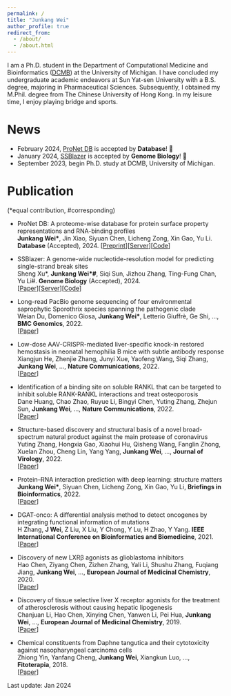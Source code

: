 ```yaml
---
permalink: /
title: "Junkang Wei"
author_profile: true
redirect_from: 
  - /about/
  - /about.html
---
```


I am a Ph.D. student in the Department of Computational Medicine and Bioinformatics ([DCMB](https://medicine.umich.edu/dept/computational-medicine-bioinformatics)) at the University of Michigan. I have concluded my undergraduate academic endeavors at Sun Yat-sen University with a B.S. degree, majoring in Pharmaceutical Sciences. Subsequently, I obtained my M.Phil. degree from The Chinese University of Hong Kong. In my leisure time, I enjoy playing bridge and sports. 

News
======

* February 2024, [ProNet DB](https://proj.cse.cuhk.edu.hk/aihlab/pronet/#/) is accepted by __Database__! 🧨 
* January 2024, [SSBlazer](https://proj.cse.cuhk.edu.hk/aihlab/ssblazer/) is accepted by __Genome Biology__! 🎉 
* September 2023, begin Ph.D. study at DCMB, University of Michigan.

Publication
======  
(*equal contribution, #corresponding)

* ProNet DB: A proteome-wise database for protein surface property representations and RNA-binding profiles  
__Junkang Wei*__, Jin Xiao, Siyuan Chen, Licheng Zong, Xin Gao, Yu Li. __Database__ (Accepted), 2024.
\[[Preprint](https://arxiv.org/abs/2205.07673)\]\[[Server](https://proj.cse.cuhk.edu.hk/aihlab/pronet/#/)\]\[[Code](https://github.com/jxmelody/PronetProcess)\]

* SSBlazer: A genome-wide nucleotide-resolution model for predicting single-strand break sites  
Sheng Xu*, __Junkang Wei*#__, Siqi Sun, Jizhou Zhang, Ting-Fung Chan, Yu Li#.  __Genome Biology__ (Accepted), 2024.  
\[[Paper](https://genomebiology.biomedcentral.com/articles/10.1186/s13059-024-03179-w)\]\[[Server](https://proj.cse.cuhk.edu.hk/aihlab/ssblazer/#/home)\]\[[Code](https://github.com/sxu99/ssblazer)\]

* Long-read PacBio genome sequencing of four environmental saprophytic Sporothrix species spanning the pathogenic clade  
Weian Du, Domenico Giosa, __Junkang Wei*__, Letterio Giuffrè, Ge Shi, ...,  __BMC Genomics__, 2022.  
\[[Paper](https://bmcgenomics.biomedcentral.com/articles/10.1186/s12864-022-08736-w)\]

* Low-dose AAV-CRISPR-mediated liver-specific knock-in restored hemostasis in neonatal hemophilia B mice with subtle antibody response  
Xiangjun He, Zhenjie Zhang, Junyi Xue, Yaofeng Wang, Siqi Zhang, __Junkang Wei__, ..., __Nature Communications__, 2022.  
\[[Paper](https://www.nature.com/articles/s41467-022-34898-y)\]

* Identification of a binding site on soluble RANKL that can be targeted to inhibit soluble RANK-RANKL interactions and treat osteoporosis  
Dane Huang, Chao Zhao, Ruyue Li, Bingyi Chen, Yuting Zhang, Zhejun Sun, __Junkang Wei__, ...,  __Nature Communications__, 2022.  
\[[Paper](https://www.nature.com/articles/s41467-022-33006-4)\]

* Structure-based discovery and structural basis of a novel broad-spectrum natural product against the main protease of coronavirus  
Yuting Zhang, Hongxia Gao, Xiaohui Hu, Qisheng Wang, Fanglin Zhong, Xuelan Zhou, Cheng Lin, Yang Yang, __Junkang Wei__, ...,  __Journal of Virology__, 2022.  
\[[Paper](https://journals.asm.org/doi/full/10.1128/jvi.01253-21)\]

* Protein–RNA interaction prediction with deep learning: structure matters  
__Junkang Wei*__, Siyuan Chen, Licheng Zong, Xin Gao, Yu Li, __Briefings in Bioinformatics__, 2022.  
\[[Paper](https://academic.oup.com/bib/article/23/1/bbab540/6470965)\]

* DGAT-onco: A differential analysis method to detect oncogenes by integrating functional information of mutations  
H Zhang, __J Wei__, Z Liu, X Liu, Y Chong, Y Lu, H Zhao, Y Yang.  __IEEE International Conference on Bioinformatics and Biomedicine__, 2021.  
\[[Paper](https://ieeexplore.ieee.org/document/9669388)\]

* Discovery of new LXRβ agonists as glioblastoma inhibitors  
Hao Chen, Ziyang Chen, Zizhen Zhang, Yali Li, Shushu Zhang, Fuqiang Jiang, __Junkang Wei__, ...,  __European Journal of Medicinal Chemistry__, 2020.  
\[[Paper](https://www.sciencedirect.com/science/article/pii/S0223523420302075)\]

* Discovery of tissue selective liver X receptor agonists for the treatment of atherosclerosis without causing hepatic lipogenesis  
Chanjuan Li, Hao Chen, Xinying Chen, Yanwen Li, Pei Hua, __Junkang Wei__, ...,  __European Journal of Medicinal Chemistry__, 2019.  
\[[Paper](https://www.sciencedirect.com/science/article/pii/S0223523419307871)\]

* Chemical constituents from Daphne tangutica and their cytotoxicity against nasopharyngeal carcinoma cells  
Zhiong Yin, Yanfang Cheng, __Junkang Wei__, Xiangkun Luo, ...,  __Fitoterapia__, 2018.  
\[[Paper](https://www.sciencedirect.com/science/article/pii/S0367326X18311365?via%3Dihub)\]

Last update: Jan 2024
<!-- Honors and awards
------ -->


